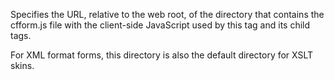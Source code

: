 Specifies the URL, relative to the web root, of the
            directory that contains the cfform.js file with the
            client-side JavaScript used by this tag and its child
            tags. 

For XML format forms, this directory is also the default directory for XSLT skins.